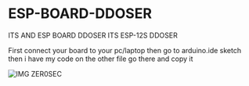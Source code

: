 # ESP-BOARD-DDOSER
ITS AND ESP BOARD DDOSER ITS ESP-12S DDOSER 

First connect your board to your pc/laptop then go to arduino.ide sketch then i have my code on the other file go there and copy it 


![IMG ZER0SEC](https://user-images.githubusercontent.com/93839066/236647134-50976af3-88c9-4246-8aba-bbcad2160e1f.jpg)
